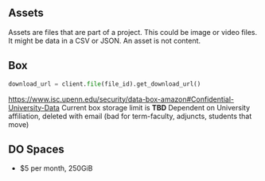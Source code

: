 ## Assets

Assets are files that are part of a project. This could be image or video files.  It might be data in a CSV or JSON. An asset is not content. 

## Box 
```python 
download_url = client.file(file_id).get_download_url()
```
https://www.isc.upenn.edu/security/data-box-amazon#Confidential-University-Data
Current box storage limit is **TBD**
Dependent on University affiliation, deleted with email (bad for term-faculty, adjuncts, students that move) 

## DO Spaces
- $5 per month, 250GiB
